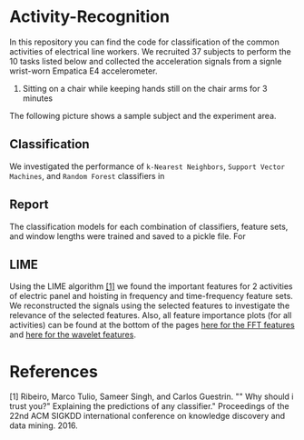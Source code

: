# Activity-Recognition

In this repository you can find the code for classification of the common activities of electrical line workers. We recruited 37 subjects to perform the 10 tasks listed below and collected the acceleration signals from a signle wrist-worn Empatica E4 accelerometer.

1. Sitting on a chair while keeping hands still on the chair arms for 3 minutes


The following picture shows a sample subject and the experiment area.


## Classification
We investigated the performance of ```k-Nearest Neighbors```, ```Support Vector Machines```, and ```Random Forest``` classifiers in 
## Report
The classification models for each combination of classifiers, feature sets, and window lengths were trained and saved to a pickle file. For 
## LIME
Using the LIME algorithm [[1]](#1) we found the important features for 2 activities of electric panel and hoisting in frequency and time-frequency feature sets. We reconstructed the signals using the selected features to investigate the relevance of the selected features. 
Also, all feature importance plots (for all activities) can be found at the bottom of the pages [here for the FFT features](https://saebragani.github.io/projects/HAR/LIMEFFTAllTasks.html) and [here for the wavelet features](https://saebragani.github.io/projects/HAR/LIMEWaveletAllTasks.html).

# References
<a id="1">[1]</a> Ribeiro, Marco Tulio, Sameer Singh, and Carlos Guestrin. "" Why should i trust you?" Explaining the predictions of any classifier." Proceedings of the 22nd ACM SIGKDD international conference on knowledge discovery and data mining. 2016.
